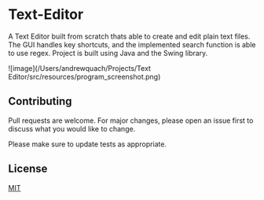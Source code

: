 # Text-Editor

A Text Editor built from scratch thats able to create and edit plain text files. The GUI handles key shortcuts, and the
implemented search function is able to use regex. Project is built using Java and the Swing library.

![image](/Users/andrewquach/Projects/Text Editor/src/resources/program_screenshot.png)

## Contributing

Pull requests are welcome. For major changes, please open an issue first to discuss what you would like to change.

Please make sure to update tests as appropriate.

## License

[MIT](https://choosealicense.com/licenses/mit/)